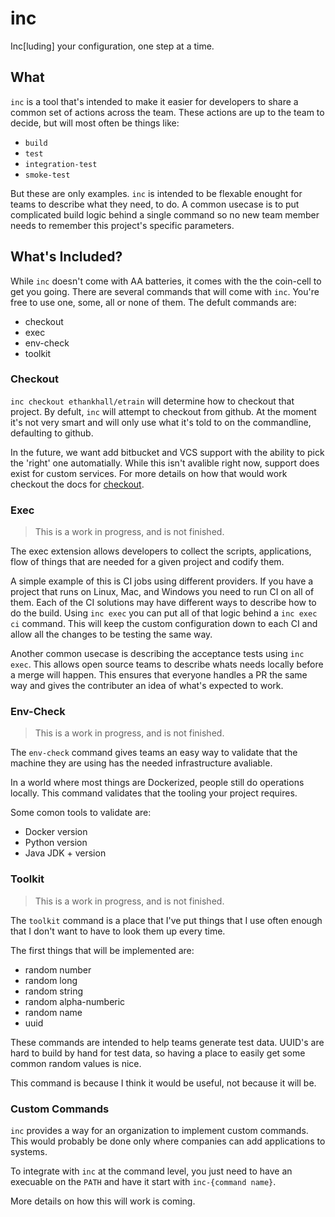 # inc

Inc[luding] your configuration, one step at a time.

## What
`inc` is a tool that's intended to make it easier for developers to share a common set of actions across the team. These actions are up to the team to decide, but will most often be things like:
- `build`
- `test`
- `integration-test`
- `smoke-test`

But these are only examples. `inc` is intended to be flexable enought for teams to describe what they need, to do. A common usecase is to put complicated build logic behind a single command so no new team member needs to remember this project's specific parameters.

## What's Included?
While `inc` doesn't come with AA batteries, it comes with the the coin-cell to get you going. There are several commands that will come with `inc`. You're free to use one, some, all or none of them. The defult commands are:
- checkout
- exec
- env-check
- toolkit

### Checkout
`inc checkout ethankhall/etrain` will determine how to checkout that project. By defult, `inc` will attempt to checkout from github. At the moment it's not very smart and will only use what it's told to on the commandline, defaulting to github.

In the future, we want add bitbucket and VCS support with the ability to pick the 'right' one automatially. While this isn't avalible right now, support does exist for custom services. For more details on how that would work checkout the docs for [checkout](docs/checkout.md).

### Exec

> This is a work in progress, and is not finished.

The exec extension allows developers to collect the scripts, applications, flow of things that are needed for a given project and codify them.

A simple example of this is CI jobs using different providers. If you have a project that runs on Linux, Mac, and Windows you need to run CI on all of them. Each of the CI solutions may have different ways to describe how to do the build. Using `inc exec` you can put all of that logic behind a `inc exec ci` command. This will keep the custom configuration down to each CI and allow all the changes to be testing the same way.

Another common usecase is describing the acceptance tests using `inc exec`. This allows open source teams to describe whats needs locally before a merge will happen. This ensures that everyone handles a PR the same way and gives the contributer an idea of what's expected to work.

### Env-Check

> This is a work in progress, and is not finished.

The `env-check` command gives teams an easy way to validate that the machine they are using has the needed infrastructure avaliable. 

In a world where most things are Dockerized, people still do operations locally. This command validates that the tooling your project requires.

Some comon tools to validate are:
- Docker version
- Python version
- Java JDK + version

### Toolkit

> This is a work in progress, and is not finished.

The `toolkit` command is a place that I've put things that I use often enough that I don't want to have to look them up every time.

The first things that will be implemented are:
- random number
- random long
- random string
- random alpha-numberic
- random name
- uuid

These commands are intended to help teams generate test data. UUID's are hard to build by hand for test data, so having a place to easily get some common random values is nice.

This command is because I think it would be useful, not because it will be.

### Custom Commands
`inc` provides a way for an organization to implement custom commands. This would probably be done only where companies can add applications to systems.

To integrate with `inc` at the command level, you just need to have an execuable on the `PATH` and have it start with `inc-{command name}`.

More details on how this will work is coming.